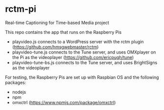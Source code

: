 # rctm-pi
Real-time Captioning for Time-based Media project

This repo contains the app that runs on the Raspberry Pis
- playvideo.js connects to a WordPress server with the rctm plugin (https://github.com/hmsgwebmaster/rctm)
- playvideo-tune.js connects to the Tune server, and uses OMXplayer on the Pi as the videoplayer (https://github.com/ericpugh/tune)
- playvideo-tune-bs.js connects to the Tune server, and uses BrightSigns as the videoplayer

For testing, the Raspberry Pis are set up with Raspbian OS and the following packages:
- nodejs
- npm
- omxctrl (https://www.npmjs.com/package/omxctrl)

